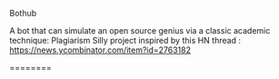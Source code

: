 Bothub

A bot that can simulate an open source genius via a classic academic technique: Plagiarism
Silly project inspired by this HN thread : https://news.ycombinator.com/item?id=2763182

========
